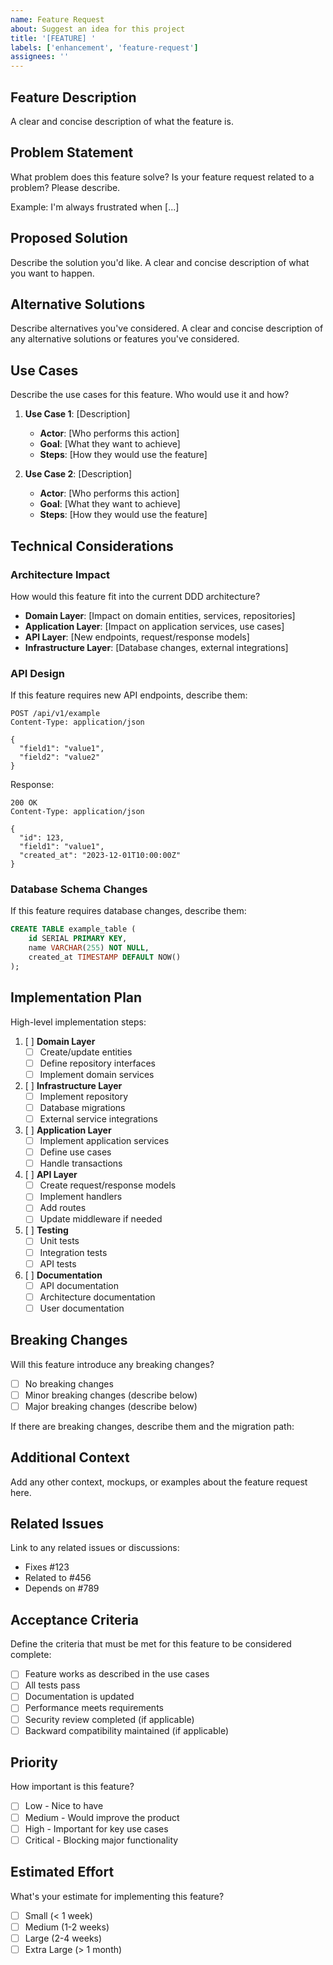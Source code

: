 ```yaml
---
name: Feature Request
about: Suggest an idea for this project
title: '[FEATURE] '
labels: ['enhancement', 'feature-request']
assignees: ''
---
```


## Feature Description

A clear and concise description of what the feature is.

## Problem Statement

What problem does this feature solve? Is your feature request related to a problem? Please describe.

Example: I'm always frustrated when [...]

## Proposed Solution

Describe the solution you'd like. A clear and concise description of what you want to happen.

## Alternative Solutions

Describe alternatives you've considered. A clear and concise description of any alternative solutions or features you've considered.

## Use Cases

Describe the use cases for this feature. Who would use it and how?

1. **Use Case 1**: [Description]
   - **Actor**: [Who performs this action]
   - **Goal**: [What they want to achieve]
   - **Steps**: [How they would use the feature]

2. **Use Case 2**: [Description]
   - **Actor**: [Who performs this action]
   - **Goal**: [What they want to achieve]
   - **Steps**: [How they would use the feature]

## Technical Considerations

### Architecture Impact

How would this feature fit into the current DDD architecture?

- **Domain Layer**: [Impact on domain entities, services, repositories]
- **Application Layer**: [Impact on application services, use cases]
- **API Layer**: [New endpoints, request/response models]
- **Infrastructure Layer**: [Database changes, external integrations]

### API Design

If this feature requires new API endpoints, describe them:

```http
POST /api/v1/example
Content-Type: application/json

{
  "field1": "value1",
  "field2": "value2"
}
```

Response:
```http
200 OK
Content-Type: application/json

{
  "id": 123,
  "field1": "value1",
  "created_at": "2023-12-01T10:00:00Z"
}
```

### Database Schema Changes

If this feature requires database changes, describe them:

```sql
CREATE TABLE example_table (
    id SERIAL PRIMARY KEY,
    name VARCHAR(255) NOT NULL,
    created_at TIMESTAMP DEFAULT NOW()
);
```

## Implementation Plan

High-level implementation steps:

1. [ ] **Domain Layer**
   - [ ] Create/update entities
   - [ ] Define repository interfaces
   - [ ] Implement domain services

2. [ ] **Infrastructure Layer**
   - [ ] Implement repository
   - [ ] Database migrations
   - [ ] External service integrations

3. [ ] **Application Layer**
   - [ ] Implement application services
   - [ ] Define use cases
   - [ ] Handle transactions

4. [ ] **API Layer**
   - [ ] Create request/response models
   - [ ] Implement handlers
   - [ ] Add routes
   - [ ] Update middleware if needed

5. [ ] **Testing**
   - [ ] Unit tests
   - [ ] Integration tests
   - [ ] API tests

6. [ ] **Documentation**
   - [ ] API documentation
   - [ ] Architecture documentation
   - [ ] User documentation

## Breaking Changes

Will this feature introduce any breaking changes?

- [ ] No breaking changes
- [ ] Minor breaking changes (describe below)
- [ ] Major breaking changes (describe below)

If there are breaking changes, describe them and the migration path:

## Additional Context

Add any other context, mockups, or examples about the feature request here.

## Related Issues

Link to any related issues or discussions:

- Fixes #123
- Related to #456
- Depends on #789

## Acceptance Criteria

Define the criteria that must be met for this feature to be considered complete:

- [ ] Feature works as described in the use cases
- [ ] All tests pass
- [ ] Documentation is updated
- [ ] Performance meets requirements
- [ ] Security review completed (if applicable)
- [ ] Backward compatibility maintained (if applicable)

## Priority

How important is this feature?

- [ ] Low - Nice to have
- [ ] Medium - Would improve the product
- [ ] High - Important for key use cases
- [ ] Critical - Blocking major functionality

## Estimated Effort

What's your estimate for implementing this feature?

- [ ] Small (< 1 week)
- [ ] Medium (1-2 weeks)
- [ ] Large (2-4 weeks)
- [ ] Extra Large (> 1 month)
